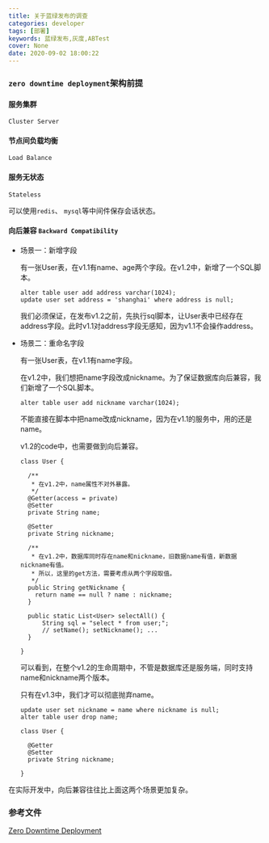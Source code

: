```yaml
---
title: 关于蓝绿发布的调查
categories: developer
tags: [部署]
keywords: 蓝绿发布,灰度,ABTest
cover: None
date: 2020-09-02 18:00:22
---
```


### `zero downtime deployment`架构前提

#### 服务集群 

`Cluster Server`

#### 节点间负载均衡

 `Load Balance`

#### 服务无状态

`Stateless`

可以使用`redis`、 `mysql`等中间件保存会话状态。

#### 向后兼容 `Backward Compatibility`

- 场景一：新增字段

  有一张User表，在v1.1有name、age两个字段。在v1.2中，新增了一个SQL脚本。
  ```
  alter table user add address varchar(1024);
  update user set address = 'shanghai' where address is null;
  ```
  我们必须保证，在发布v1.2之前，先执行sql脚本，让User表中已经存在address字段。此时v1.1对address字段无感知，因为v1.1不会操作address。

- 场景二：重命名字段

  有一张User表，在v1.1有name字段。

  在v1.2中，我们想把name字段改成nickname。为了保证数据库向后兼容，我们新增了一个SQL脚本。

  ```
  alter table user add nickname varchar(1024);
  ```

  不能直接在脚本中把name改成nickname，因为在v1.1的服务中，用的还是name。

  v1.2的code中，也需要做到向后兼容。

  ```
  class User {
    
    /**
     * 在v1.2中，name属性不对外暴露。
     */
    @Getter(access = private)
    @Setter
    private String name;
    
    @Setter
    private String nickname;
    
    /**
     * 在v1.2中，数据库同时存在name和nickname，旧数据name有值，新数据nickname有值。
     * 所以，这里的get方法，需要考虑从两个字段取值。
     */
    public String getNickname {
      return name == null ? name : nickname;
    }
    
    public static List<User> selectAll() {
        String sql = "select * from user;";
      	// setName(); setNickname(); ...
    }
    
  }
  ```

  可以看到，在整个v1.2的生命周期中，不管是数据库还是服务端，同时支持name和nickname两个版本。

  只有在v1.3中，我们才可以彻底抛弃name。

  ```
  update user set nickname = name where nickname is null;
  alter table user drop name;
  ```

  ```
  class User {
    
    @Getter
    @Setter
    private String nickname;
    
  }
  ```

 在实际开发中，向后兼容往往比上面这两个场景更加复杂。

### 参考文件

[Zero Downtime Deployment](https://dbaplus.cn/news-21-503-1.html)